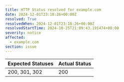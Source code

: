 ```yaml
---
title: HTTP Status resolved for example.com
date: 2024-12-01T23:18:26+00:00Z
resolved: True
resolvedWhen: 2024-12-01T23:18:26+00:00Z
resolvedStartTime: 2024-10-25T21:09:43.191474+00:00
severity: notice
affected:
  - example.com
section: issue
---
```


| Expected Statuses | Actual Status  |
|-------------------|----------------|
| 200, 301, 302 | 200 |
